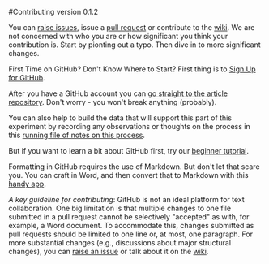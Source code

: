 #Contributing
version 0.1.2

You can [raise issues](https://github.com/ASU-CPI/github-experiment/issues), issue a [pull request](https://github.com/ASU-CPI/github-experiment/pulls) or contribute to the [wiki](https://github.com/ASU-CPI/github-experiment/wiki). We are not concerned with who you are or how significant you think your contribution is. Start by pionting out a typo. Then dive in to more significant changes.

First Time on GitHub? Don't Know Where to Start? First thing is to [Sign Up for GitHub](https://github.com/join).

After you have a GitHub account you can [go straight to the article repository](https://github.com/ASU-CPI/github-experiment/edit/master/article). Don't worry - you won't break anything (probably).

You can also help to build the data that will support this  part of this experiment by recording any observations or thoughts on the process in this [running file of notes on this process](https://github.com/ASU-CPI/github-experiment/blob/master/notes.md).

But if you want to learn a bit about GitHub first, try our [beginner tutorial](http://nextpolicychallenge.github.io/tutorial.html).

Formatting in GitHub requires the use of Markdown. But don't let that scare you. You can craft in Word, and then convert that to Markdown with this [handy app](http://word-to-markdown.herokuapp.com/). 

*A key guideline for contributing*: GitHub is not an ideal platform for text collaboration. One big limitation is that multiple changes to one file submitted in a pull request cannot be selectively "accepted" as with, for example, a Word document. To accommodate this, changes submitted as pull requests should be limited to one line or, at most, one paragraph. For more substantial changes (e.g., discussions about major structural changes), you can [raise an issue](https://github.com/ASU-CPI/github-experiment/issues) or talk about it on the [wiki](https://github.com/ASU-CPI/github-experiment/wiki). 
